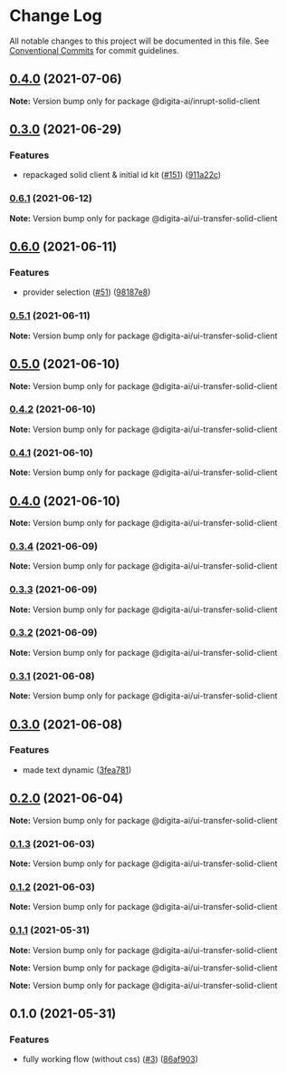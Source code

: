 # Change Log

All notable changes to this project will be documented in this file.
See [Conventional Commits](https://conventionalcommits.org) for commit guidelines.

## [0.4.0](https://github.com/digita-ai/dgt-id-broker/compare/v0.3.0...v0.4.0) (2021-07-06)

**Note:** Version bump only for package @digita-ai/inrupt-solid-client





## [0.3.0](https://github.com/digita-ai/dgt-id-broker/compare/v0.2.0...v0.3.0) (2021-06-29)


### **Features**

* repackaged solid client & initial id kit ([#151](https://github.com/digita-ai/dgt-id-broker/issues/151)) ([911a22c](https://github.com/digita-ai/dgt-id-broker/commit/911a22c6734e5e610bc37474b2911d0a80c6c3c2))



### [0.6.1](https://github.com/digita-ai/ui-transfer/compare/v0.6.0...v0.6.1) (2021-06-12)

**Note:** Version bump only for package @digita-ai/ui-transfer-solid-client





## [0.6.0](https://github.com/digita-ai/ui-transfer/compare/v0.5.1...v0.6.0) (2021-06-11)


### **Features**

* provider selection ([#51](https://github.com/digita-ai/ui-transfer/issues/51)) ([98187e8](https://github.com/digita-ai/ui-transfer/commit/98187e83532d728f90321adb11541b1127d922b3))



### [0.5.1](https://github.com/digita-ai/ui-transfer/compare/v0.5.0...v0.5.1) (2021-06-11)

**Note:** Version bump only for package @digita-ai/ui-transfer-solid-client





## [0.5.0](https://github.com/digita-ai/ui-transfer/compare/v0.4.2...v0.5.0) (2021-06-10)

**Note:** Version bump only for package @digita-ai/ui-transfer-solid-client





### [0.4.2](https://github.com/digita-ai/ui-transfer/compare/v0.4.1...v0.4.2) (2021-06-10)

**Note:** Version bump only for package @digita-ai/ui-transfer-solid-client





### [0.4.1](https://github.com/digita-ai/ui-transfer/compare/v0.4.0...v0.4.1) (2021-06-10)

**Note:** Version bump only for package @digita-ai/ui-transfer-solid-client





## [0.4.0](https://github.com/digita-ai/ui-transfer/compare/v0.3.4...v0.4.0) (2021-06-10)

**Note:** Version bump only for package @digita-ai/ui-transfer-solid-client





### [0.3.4](https://github.com/digita-ai/ui-transfer/compare/v0.3.3...v0.3.4) (2021-06-09)

**Note:** Version bump only for package @digita-ai/ui-transfer-solid-client





### [0.3.3](https://github.com/digita-ai/ui-transfer/compare/v0.3.2...v0.3.3) (2021-06-09)

**Note:** Version bump only for package @digita-ai/ui-transfer-solid-client





### [0.3.2](https://github.com/digita-ai/ui-transfer/compare/v0.3.1...v0.3.2) (2021-06-09)

**Note:** Version bump only for package @digita-ai/ui-transfer-solid-client





### [0.3.1](https://github.com/digita-ai/ui-transfer/compare/v0.3.0...v0.3.1) (2021-06-08)

**Note:** Version bump only for package @digita-ai/ui-transfer-solid-client





## [0.3.0](https://github.com/digita-ai/ui-transfer/compare/v0.2.0...v0.3.0) (2021-06-08)


### **Features**

* made text dynamic ([3fea781](https://github.com/digita-ai/ui-transfer/commit/3fea7813d86acc0b2062108d7922817530f91a9e))



## [0.2.0](https://github.com/digita-ai/ui-transfer/compare/v0.1.3...v0.2.0) (2021-06-04)

**Note:** Version bump only for package @digita-ai/ui-transfer-solid-client





### [0.1.3](https://github.com/digita-ai/ui-transfer/compare/v0.1.2...v0.1.3) (2021-06-03)

**Note:** Version bump only for package @digita-ai/ui-transfer-solid-client





### [0.1.2](https://github.com/digita-ai/ui-transfer/compare/v0.1.1...v0.1.2) (2021-06-03)

**Note:** Version bump only for package @digita-ai/ui-transfer-solid-client





### [0.1.1](https://github.com/digita-ai/ui-transfer/compare/v0.1.0...v0.1.1) (2021-05-31)

**Note:** Version bump only for package @digita-ai/ui-transfer-solid-client







**Note:** Version bump only for package @digita-ai/ui-transfer-solid-client







**Note:** Version bump only for package @digita-ai/ui-transfer-solid-client





## 0.1.0 (2021-05-31)


### **Features**

* fully working flow (without css) ([#3](https://github.com/digita-ai/ui-transfer/issues/3)) ([86af903](https://github.com/digita-ai/ui-transfer/commit/86af903b4568536dc49a364a628040dd15ff2595))
